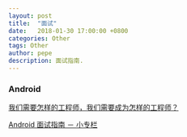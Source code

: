 ```yaml
---
layout: post
title:  "面试"
date:   2018-01-30 17:00:00 +0800
categories: Other
tags: Other
author: pepe
description: 面试指南.
---
```


### Android

[我们需要怎样的工程师，我们需要成为怎样的工程师？](https://zhuanlan.zhihu.com/p/30159850?utm_medium=social&utm_source=qq)

[Android 面试指南 － 小专栏](https://xiaozhuanlan.com/android-interview)


